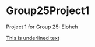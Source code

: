 # Group25Project1
Project 1 for Group 25: Eloheh



<body>

  <u> This is underlined text</u>
  
</body>
